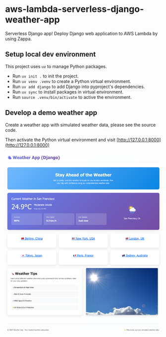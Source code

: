 # aws-lambda-serverless-django-weather-app
Serverless Django app! Deploy Django web application to AWS Lambda by using Zappa.


## Setup local dev environment

This project uses `uv` to manage Python packages.

* Run `uv init .` to init the project.
* Run `uv venv .venv` to create a Python virtual environment.
* Run `uv add django` to add Django into pyproject's dependencies.
* Run `uv sync` to install packages in virtual environment.
* Run `source .venv/bin/activate` to active the environment.


## Develop a demo weather app


Create a weather app with simulated weather data, please see the source code.


Then activate the Python virtual environment and visit [http://127.0.0.1:8000](http://127.0.0.1:8000)

![App Screenshot](./docs/app1.png)
